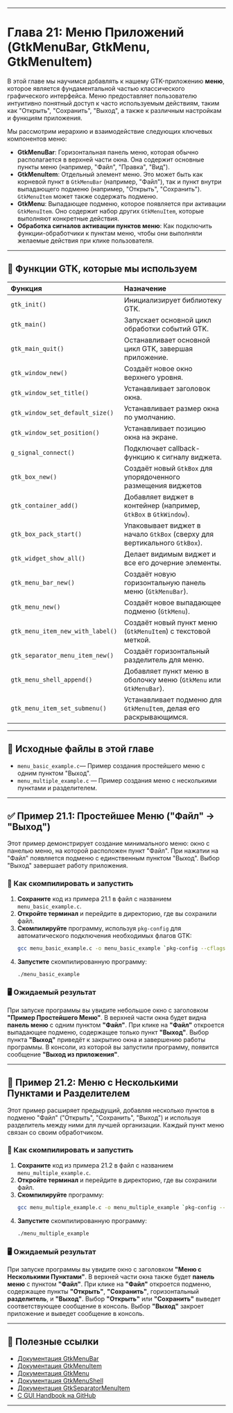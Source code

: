-----
# Глава 21: Меню Приложений (GtkMenuBar, GtkMenu, GtkMenuItem)

В этой главе мы научимся добавлять к нашему GTK-приложению **меню**, которое является фундаментальной частью классического графического интерфейса. Меню предоставляет пользователю интуитивно понятный доступ к часто используемым действиям, таким как "Открыть", "Сохранить", "Выход", а также к различным настройкам и функциям приложения.

Мы рассмотрим иерархию и взаимодействие следующих ключевых компонентов меню:

  * **GtkMenuBar**: Горизонтальная панель меню, которая обычно располагается в верхней части окна. Она содержит основные пункты меню (например, "Файл", "Правка", "Вид").
  * **GtkMenuItem**: Отдельный элемент меню. Это может быть как корневой пункт в `GtkMenuBar` (например, "Файл"), так и пункт внутри выпадающего подменю (например, "Открыть", "Сохранить"). `GtkMenuItem` может также содержать подменю.
  * **GtkMenu**: Выпадающее подменю, которое появляется при активации `GtkMenuItem`. Оно содержит набор других `GtkMenuItem`, которые выполняют конкретные действия.
  * **Обработка сигналов активации пунктов меню**: Как подключить функции-обработчики к пунктам меню, чтобы они выполняли желаемые действия при клике пользователя.

-----

## 🔹 Функции GTK, которые мы используем

| Функция                           | Назначение                                                                    |
| :-------------------------------- | :---------------------------------------------------------------------------- |
| `gtk_init()`                      | Инициализирует библиотеку GTK.                                                |
| `gtk_main()`                      | Запускает основной цикл обработки событий GTK.                                |
| `gtk_main_quit()`                 | Останавливает основной цикл GTK, завершая приложение.                         |
| `gtk_window_new()`                | Создаёт новое окно верхнего уровня.                                           |
| `gtk_window_set_title()`          | Устанавливает заголовок окна.                                                 |
| `gtk_window_set_default_size()`   | Устанавливает размер окна по умолчанию.                                       |
| `gtk_window_set_position()`       | Устанавливает позицию окна на экране.                                         |
| `g_signal_connect()`              | Подключает callback-функцию к сигналу виджета.                                |
| `gtk_box_new()`                   | Создаёт новый `GtkBox` для упорядоченного размещения виджетов                 |
| `gtk_container_add()`             | Добавляет виджет в контейнер (например, `GtkBox` в `GtkWindow`).              |
| `gtk_box_pack_start()`            | Упаковывает виджет в начало `GtkBox` (сверху для вертикального `GtkBox`).     |
| `gtk_widget_show_all()`           | Делает видимым виджет и все его дочерние элементы.                            |
| `gtk_menu_bar_new()`              | Создаёт новую горизонтальную панель меню (`GtkMenuBar`).                      |
| `gtk_menu_new()`                  | Создаёт новое выпадающее подменю (`GtkMenu`).                                 |
| `gtk_menu_item_new_with_label()`  | Создаёт новый пункт меню (`GtkMenuItem`) с текстовой меткой.                  |
| `gtk_separator_menu_item_new()`   | Создаёт горизонтальный разделитель для меню.                                  |
| `gtk_menu_shell_append()`         | Добавляет пункт меню в оболочку меню (`GtkMenu` или `GtkMenuBar`).            |
| `gtk_menu_item_set_submenu()`     | Устанавливает подменю для `GtkMenuItem`, делая его раскрывающимся.            |

-----

## 📁 Исходные файлы в этой главе

  * `menu_basic_example.c`— Пример создания простейшего меню с одним пунктом "Выход".
  * `menu_multiple_example.c` — Пример создания меню с несколькими пунктами и разделителем.

-----

## ✅ Пример 21.1: Простейшее Меню ("Файл" -\> "Выход")

Этот пример демонстрирует создание минимального меню: окно с панелью меню, на которой расположен пункт "Файл". При нажатии на "Файл" появляется подменю с единственным пунктом "Выход". Выбор "Выход" завершает работу приложения.

### 🔧 Как скомпилировать и запустить

1.  **Сохраните** код из примера 21.1 в файл с названием `menu_basic_example.c`.
2.  **Откройте терминал** и перейдите в директорию, где вы сохранили файл.
3.  **Скомпилируйте** программу, используя `pkg-config` для автоматического подключения необходимых флагов GTK:
    ```bash
    gcc menu_basic_example.c -o menu_basic_example `pkg-config --cflags --libs gtk+-3.0`
    ```
4.  **Запустите** скомпилированную программу:
    ```bash
    ./menu_basic_example
    ```

### 🖥 Ожидаемый результат

При запуске программы вы увидите небольшое окно с заголовком **"Пример Простейшего Меню"**. В верхней части окна будет видна **панель меню** с одним пунктом **"Файл"**. При клике на **"Файл"** откроется выпадающее подменю, содержащее только пункт **"Выход"**. Выбор пункта **"Выход"** приведёт к закрытию окна и завершению работы программы. В консоли, из которой вы запустили программу, появится сообщение **"Выход из приложения"**.

-----

## 🚀 Пример 21.2: Меню с Несколькими Пунктами и Разделителем

Этот пример расширяет предыдущий, добавляя несколько пунктов в подменю "Файл" ("Открыть", "Сохранить", "Выход") и используя разделитель между ними для лучшей организации. Каждый пункт меню связан со своим обработчиком.

### 🔧 Как скомпилировать и запустить

1.  **Сохраните** код из примера 21.2 в файл с названием `menu_multiple_example.c`.
2.  **Откройте терминал** и перейдите в директорию, где вы сохранили файл.
3.  **Скомпилируйте** программу:
    ```bash
    gcc menu_multiple_example.c -o menu_multiple_example `pkg-config --cflags --libs gtk+-3.0`
    ```
4.  **Запустите** скомпилированную программу:
    ```bash
    ./menu_multiple_example
    ```

### 🖥 Ожидаемый результат

При запуске программы вы увидите окно с заголовком **"Меню с Несколькими Пунктами"**. В верхней части окна также будет **панель меню** с пунктом **"Файл"**. При клике на **"Файл"** откроется подменю, содержащее пункты **"Открыть"**, **"Сохранить"**, горизонтальный **разделитель**, и **"Выход"**. Выбор **"Открыть"** или **"Сохранить"** выведет соответствующее сообщение в консоль. Выбор **"Выход"** закроет приложение и выведет сообщение в консоль.

-----

## 🔗 Полезные ссылки

  * [Документация GtkMenuBar](https://docs.gtk.org/gtk3/class.MenuBar.html)
  * [Документация GtkMenuItem](https://docs.gtk.org/gtk3/class.MenuItem.html)
  * [Документация GtkMenu](https://docs.gtk.org/gtk3/class.Menu.html)
  * [Документация GtkMenuShell](https://docs.gtk.org/gtk3/class.MenuShell.html)
  * [Документация GtkSeparatorMenuItem](https://docs.gtk.org/gtk3/class.SeparatorMenuItem.html)
  * [C GUI Handbook на GitHub](https://github.com/AIDevelopersMonster/C_GUI_Handbook)

-----

